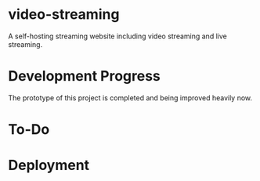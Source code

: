 # video-streaming
A self-hosting streaming website including video streaming and live streaming.

# Development Progress
The prototype of this project is completed and being improved heavily now. 

# To-Do

# Deployment

